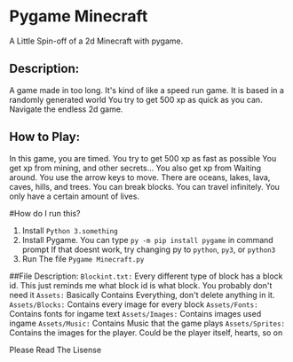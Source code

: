 # Pygame Minecraft

A Little Spin-off of a 2d Minecraft with pygame.

## Description:
A game made in too long.
It's kind of like a speed run game.
It is based in a randomly generated world
You try to get 500 xp as quick as you can.
Navigate the endless 2d game.

## How to Play:
In this game, you are timed.
You try to get 500 xp as fast as possible
You get xp from mining, and other secrets...
You also get xp from Waiting around.
You use the arrow keys to move.
There are oceans, lakes, lava, caves, hills, and trees.
You can break blocks.
You can travel infinitely.
You only have a certain amount of lives.

#How do I run this?
1. Install `Python 3.something`
2. Install Pygame. You can type `py -m pip install pygame` in command prompt
If that doesnt work, try changing py to `python`, `py3`, or `python3`
3. Run The file `Pygame Minecraft.py`

##File Description:
`Blockint.txt:`
Every different type of block has a block id.
This just reminds me what block id is what block.
You probably don't need it
`Assets:`
Basically Contains Everything, don't delete anything in it.
`Assets/Blocks:`
Contains every image for every block
`Assets/Fonts:`
Contains fonts for ingame text
`Assets/Images:`
Contains images used ingame
`Assets/Music:`
Contains Music that the game plays
`Assets/Sprites:`
Contains the images for the player.
Could be the player itself, hearts, so on


Please Read The Lisense
